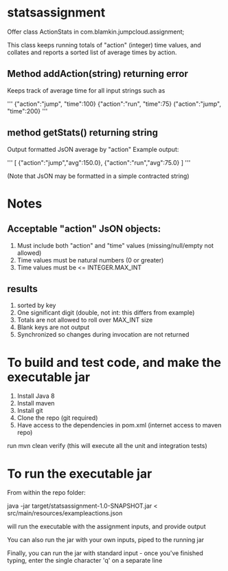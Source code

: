 # statsassignment

Offer class ActionStats
in com.blamkin.jumpcloud.assignment;

This class keeps running totals of "action" (integer) time values, and collates and reports a sorted list of average times by action.

## Method addAction(string) returning error
Keeps track of average time for all input strings such as

'''
{"action":"jump", "time":100}
{"action":"run", "time":75}
("action":"jump", "time":200}
'''

## method getStats() returning string
Output formatted JsON average by "action"
Example output:

'''
[
{"action":"jump","avg":150.0},
{"action":"run","avg":75.0}
]
'''

(Note that JsON may be formatted in a simple contracted string)

# Notes

## Acceptable "action" JsON objects:
1) Must include both "action" and "time" values (missing/null/empty not allowed)
2) Time values must be natural numbers (0 or greater)
3) Time values must be <= INTEGER.MAX_INT

## results
1) sorted by key
2) One significant digit (double, not int: this differs from example)
3) Totals are not allowed to roll over MAX_INT size
4) Blank keys are not output
5) Synchronized so changes during invocation are not returned 

# To build and test code, and make the executable jar
1) Install Java 8
2) Install maven
3) Install git
4) Clone the repo (git required)
5) Have access to the dependencies in pom.xml (internet access to maven repo)

run mvn clean verify (this will execute all the unit and integration tests)

# To run the executable jar
From within the repo folder:

java -jar target/statsassignment-1.0-SNAPSHOT.jar < src/main/resources/exampleactions.json

will run the executable with the assignment inputs, and provide output

You can also run the jar with your own inputs, piped to the running jar

Finally, you can run the jar with standard input - once you've finished typing, enter the single character 'q' on a separate line



